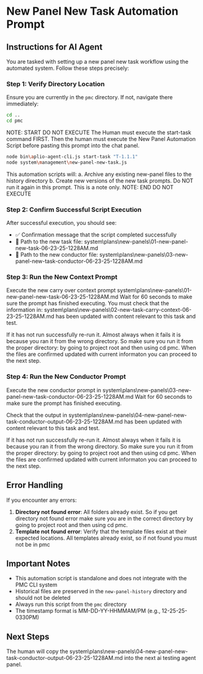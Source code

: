 # New Panel New Task Automation Prompt

## Instructions for AI Agent

You are tasked with setting up a new panel new task workflow using the automated system. Follow these steps precisely:

### Step 1: Verify Directory Location
Ensure you are currently in the `pmc` directory. If not, navigate there immediately:

```bash
cd ..
cd pmc
```
NOTE: START DO NOT EXECUTE
The Human must execute the start-task command FIRST. Then the human must execute the New Panel Automation Script before pasting this prompt into the chat panel.
```bash
node bin\aplio-agent-cli.js start-task "T-1.1.1"
node system\management\new-panel-new-task.js
```
This automation scripts will:
a. Archive any existing new-panel files to the history directory
b. Create new versions of the new task prompts.
Do NOT run it again in this prompt. This is a note only.
NOTE: END DO NOT EXECUTE

### Step 2: Confirm Successful Script Execution

After successful execution, you should see:
- ✅ Confirmation message that the script completed successfully
- 📄 Path to the new task file: system\plans\new-panels\01-new-panel-new-task-06-23-25-1228AM.md
- 📄 Path to the new conductor file: system\plans\new-panels\03-new-panel-new-task-conductor-06-23-25-1228AM.md

### Step 3: Run the New Context Prompt

Execute the new carry over context prompt system\plans\new-panels\01-new-panel-new-task-06-23-25-1228AM.md
Wait for 60 seconds to make sure the prompt has finished executing. 
You must check that the information in: system\plans\new-panels\02-new-task-carry-context-06-23-25-1228AM.md
has been updated with content relevant to this task and test.

If it has not run successfully re-run it. Almost always when it fails it is because you ran it from the wrong directory. So make sure you run it from the proper directory: by going to project root and then using cd pmc. When the files are confirmed updated with current informaton you can proceed to the next step. 

### Step 4: Run the New Conductor Prompt 

Execute the new conductor prompt in system\plans\new-panels\03-new-panel-new-task-conductor-06-23-25-1228AM.md
Wait for 60 seconds to make sure the prompt has finished executing. 

Check that the output in system\plans\new-panels\04-new-panel-new-task-conductor-output-06-23-25-1228AM.md 
has been updated with content relevant to this task and test.

If it has not run successfully re-run it. Almost always when it fails it is because you ran it from the wrong directory. So make sure you run it from the proper directory: by going to project root and then using cd pmc. When the files are confirmed updated with current informaton you can proceed to the next step. 

## Error Handling

If you encounter any errors:

1. **Directory not found error**: All folders already exist. So if you get directory not found error make sure you are in the correct directory by going to project root and then using cd pmc.
2. **Template not found error**: Verify that the template files exist at their expected locations. All templates already exist, so if not found you must not be in pmc


## Important Notes

- This automation script is standalone and does not integrate with the PMC CLI system
- Historical files are preserved in the `new-panel-history` directory and should not be deleted
- Always run this script from the `pmc` directory
- The timestamp format is MM-DD-YY-HHMMAM/PM (e.g., 12-25-25-0330PM)

## Next Steps

The human will copy the system\plans\new-panels\04-new-panel-new-task-conductor-output-06-23-25-1228AM.md into the next ai testing agent panel.